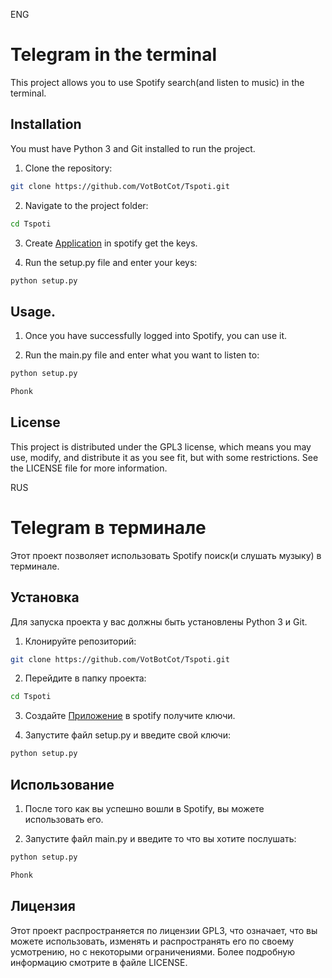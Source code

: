 ENG

# Telegram in the terminal

This project allows you to use Spotify search(and listen to music) in the terminal.

## Installation

You must have Python 3 and Git installed to run the project.

1. Clone the repository:

```bash
git clone https://github.com/VotBotCot/Tspoti.git
```
2. Navigate to the project folder:

```bash
cd Tspoti
```

3. Create [Application](https://developer.spotify.com/dashboard) in spotify get the keys.

4. Run the setup.py file and enter your keys:

```bash
python setup.py
```


## Usage.

1. Once you have successfully logged into Spotify, you can use it.

2. Run the main.py file and enter what you want to listen to:

```bash
python setup.py
```

```bash
Phonk
```

## License

This project is distributed under the GPL3 license, which means you may use, modify, and distribute it as you see fit, but with some restrictions. See the LICENSE file for more information.

RUS

# Telegram в терминале

Этот проект позволяет использовать Spotify поиск(и слушать музыку) в терминале.

## Установка

Для запуска проекта у вас должны быть установлены Python 3 и Git.

1. Клонируйте репозиторий:

```bash
git clone https://github.com/VotBotCot/Tspoti.git
```
2. Перейдите в папку проекта:

```bash
cd Tspoti
```

3. Создайте [Приложение](https://developer.spotify.com/dashboard) в spotify получите ключи.

4. Запустите файл setup.py и введите свой ключи:

```bash
python setup.py
```


## Использование

1. После того как вы успешно вошли в Spotify, вы можете использовать его.

2. Запустите файл main.py и введите то что вы хотите послушать:

```bash
python setup.py
```

```bash
Phonk
```

## Лицензия

Этот проект распространяется по лицензии GPL3, что означает, что вы можете использовать, изменять и распространять его по своему усмотрению, но с некоторыми ограничениями. Более подробную информацию смотрите в файле LICENSE.
